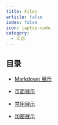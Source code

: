 ```yaml
---
title: Files
article: false
index: false
icon: laptop-code
category:
  - 汇总
---
```


## 目录

- [Markdown 展示](markdown.md)

- [页面展示](page.md)

- [禁用展示](disable.md)

- [加密展示](encrypt.md)
